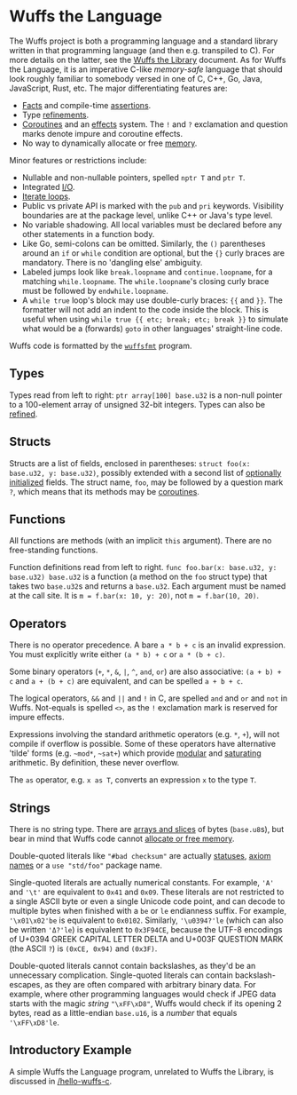 # Wuffs the Language

The Wuffs project is both a programming language and a standard library written
in that programming language (and then e.g. transpiled to C). For more details
on the latter, see the [Wuffs the Library](/doc/wuffs-the-library.md) document.
As for Wuffs the Language, it is an imperative C-like *memory-safe* language
that should look roughly familiar to somebody versed in one of C, C++, Go,
Java, JavaScript, Rust, etc. The major differentiating features are:

- [Facts](/doc/note/facts.md) and compile-time
  [assertions](/doc/note/assertions.md).
- Type [refinements](/doc/glossary.md#refinement-type).
- [Coroutines](/doc/note/coroutines.md) and an [effects](/doc/note/effects.md)
  system. The `!` and `?` exclamation and question marks denote impure and
  coroutine effects.
- No way to dynamically allocate or free [memory](/doc/note/memory-safety.md).

Minor features or restrictions include:

- Nullable and non-nullable pointers, spelled `nptr T` and `ptr T`.
- Integrated [I/O](/doc/note/io-input-output.md).
- [Iterate loops](/doc/note/iterate-loops.md).
- Public vs private API is marked with the `pub` and `pri` keywords. Visibility
  boundaries are at the package level, unlike C++ or Java's type level.
- No variable shadowing. All local variables must be declared before any other
  statements in a function body.
- Like Go, semi-colons can be omitted. Similarly, the `()` parentheses around
  an `if` or `while` condition are optional, but the `{}` curly braces are
  mandatory. There is no 'dangling else' ambiguity.
- Labeled jumps look like `break.loopname` and `continue.loopname`, for a
  matching `while.loopname`. The `while.loopname`'s closing curly brace must be
  followed by `endwhile.loopname`.
- A `while true` loop's block may use double-curly braces: `{{` and `}}`. The
  formatter will not add an indent to the code inside the block. This is useful
  when using `while true {{ etc; break; etc; break }}` to simulate what would
  be a (forwards) `goto` in other languages' straight-line code.

Wuffs code is formatted by the
[`wuffsfmt`](https://godoc.org/github.com/google/wuffs/cmd/wuffsfmt) program.


## Types

Types read from left to right: `ptr array[100] base.u32` is a non-null pointer
to a 100-element array of unsigned 32-bit integers. Types can also be
[refined](/doc/glossary.md#refinement-type).


## Structs

Structs are a list of fields, enclosed in parentheses: `struct foo(x: base.u32,
y: base.u32)`, possibly extended with a second list of [optionally
initialized](/doc/note/initialization.md#partial-zero-initialization) fields.
The struct name, `foo`, may be followed by a question mark `?`, which means
that its methods may be [coroutines](/doc/note/coroutines.md).


## Functions

All functions are methods (with an implicit `this` argument). There are no
free-standing functions.

Function definitions read from left to right. `func foo.bar(x: base.u32, y:
base.u32) base.u32` is a function (a method on the `foo` struct type) that
takes two `base.u32`s and returns a `base.u32`. Each argument must be named at
the call site. It is `m = f.bar(x: 10, y: 20)`, not `m = f.bar(10, 20)`.


## Operators

There is no operator precedence. A bare `a * b + c` is an invalid expression.
You must explicitly write either `(a * b) + c` or `a * (b + c)`.

Some binary operators (`+`, `*`, `&`, `|`, `^`, `and`, `or`) are also
associative: `(a + b) + c` and `a + (b + c)` are equivalent, and can be spelled
`a + b + c`.

The logical operators, `&&` and `||` and `!` in C, are spelled `and` and `or`
and `not` in Wuffs. Not-equals is spelled `<>`, as the `!` exclamation mark is
reserved for impure effects.

Expressions involving the standard arithmetic operators (e.g. `*`, `+`), will
not compile if overflow is possible. Some of these operators have alternative
'tilde' forms (e.g. `~mod*`, `~sat+`) which provide
[modular](/doc/glossary.md#modular-arithmetic.md) and
[saturating](/doc/glossary.md#saturating-arithmetic.md) arithmetic. By
definition, these never overflow.

The `as` operator, e.g. `x as T`, converts an expression `x` to the type `T`.


## Strings

There is no string type. There are [arrays and
slices](/doc/note/slices-arrays-and-tables.md) of bytes (`base.u8`s), but bear
in mind that Wuffs code cannot [allocate or free
memory](/doc/note/memory-safety.md).

Double-quoted literals like `"#bad checksum"` are actually
[statuses](/doc/note/statuses.md), [axiom names](/doc/note/assertions.md) or a
`use "std/foo"` package name.

Single-quoted literals are actually numerical constants. For example, `'A'` and
`'\t'` are equivalent to `0x41` and `0x09`. These literals are not restricted
to a single ASCII byte or even a single Unicode code point, and can decode to
multiple bytes when finished with a `be` or `le` endianness suffix. For
example, `'\x01\x02'be` is equivalent to `0x0102`. Similarly, `'\u0394?'le`
(which can also be written `'Δ?'le`) is equivalent to `0x3F94CE`, because the
UTF-8 encodings of U+0394 GREEK CAPITAL LETTER DELTA and U+003F QUESTION MARK
(the ASCII `?`) is `(0xCE, 0x94)` and `(0x3F)`.

Double-quoted literals cannot contain backslashes, as they'd be an unnecessary
complication. Single-quoted literals can contain backslash-escapes, as they are
often compared with arbitrary binary data. For example, where other programming
languages would check if JPEG data starts with the magic _string_ `"\xFF\xD8"`,
Wuffs would check if its opening 2 bytes, read as a little-endian `base.u16`,
is a _number_ that equals `'\xFF\xD8'le`.


## Introductory Example

A simple Wuffs the Language program, unrelated to Wuffs the Library, is
discussed in [/hello-wuffs-c](/hello-wuffs-c).
